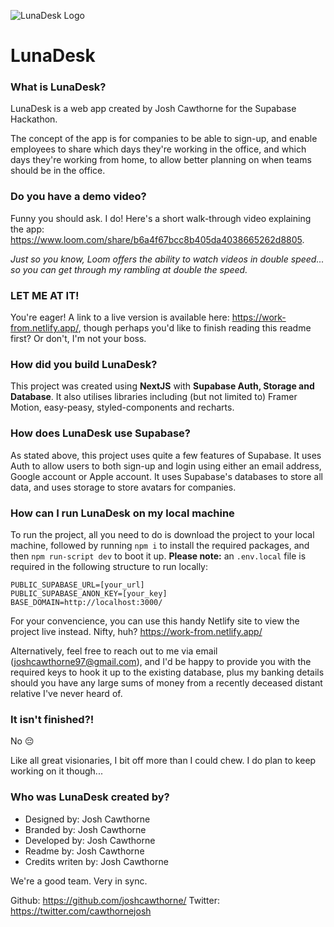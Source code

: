 ![LunaDesk Logo](https://work-from.netlify.app/images/githubPhoto.jpg)

# LunaDesk

### What is LunaDesk?

LunaDesk is a web app created by Josh Cawthorne for the Supabase Hackathon.

The concept of the app is for companies to be able to sign-up, and enable employees to share which days they're working in the office, and which days they're working from home, to allow better planning on when teams should be in the office.

### Do you have a demo video?

Funny you should ask. I do! Here's a short walk-through video explaining the app: https://www.loom.com/share/b6a4f67bcc8b405da4038665262d8805. 

_Just so you know, Loom offers the ability to watch videos in double speed... so you can get through my rambling at double the speed._

### LET ME AT IT!
You're eager! A link to a live version is available here: https://work-from.netlify.app/, though perhaps you'd like to finish reading this readme first? Or don't, I'm not your boss.

### How did you build LunaDesk?

This project was created using **NextJS** with **Supabase Auth, Storage and Database**. It also utilises libraries including (but not limited to) Framer Motion, easy-peasy, styled-components and recharts.

### How does LunaDesk use Supabase?

As stated above, this project uses quite a few features of Supabase. It uses Auth to allow users to both sign-up and login using either an email address, Google account or Apple account. It uses Supabase's databases to store all data, and uses storage to store avatars for companies.

### How can I run LunaDesk on my local machine

To run the project, all you need to do is download the project to your local machine, followed by running `npm i` to install the required packages, and then `npm run-script dev` to boot it up. **Please note:** an `.env.local` file is required in the following structure to run locally:

```
PUBLIC_SUPABASE_URL=[your_url]
PUBLIC_SUPABASE_ANON_KEY=[your_key]
BASE_DOMAIN=http://localhost:3000/
```

For your convencience, you can use this handy Netlify site to view the project live instead. Nifty, huh?
https://work-from.netlify.app/

Alternatively, feel free to reach out to me via email (joshcawthorne97@gmail.com), and I'd be happy to provide you with the required keys to hook it up to the existing database, plus my banking details should you have any large sums of money from a recently deceased distant relative I've never heard of.

### It isn't finished?!

No 😔  

Like all great visionaries, I bit off more than I could chew. I do plan to keep working on it though...

### Who was LunaDesk created by?

- Designed by: Josh Cawthorne
- Branded by: Josh Cawthorne
- Developed by: Josh Cawthorne
- Readme by: Josh Cawthorne
- Credits writen by: Josh Cawthorne

We're a good team. Very in sync.

Github: https://github.com/joshcawthorne/
Twitter: https://twitter.com/cawthornejosh




